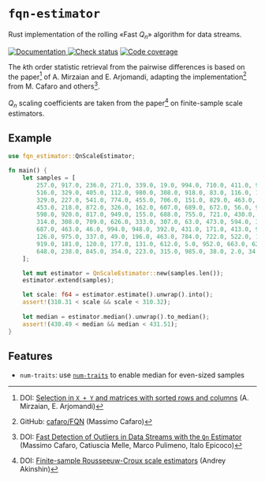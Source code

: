 # `fqn-estimator`

Rust implementation of the rolling «Fast $`Q_n`$» algorithm for data streams.

[![Documentation](https://img.shields.io/docsrs/fqn-estimator?style=for-the-badge)
](https://docs.rs/fqn-estimator)
[![Check status](https://img.shields.io/github/actions/workflow/status/eigenein/rust-fqn-estimator/check.yaml?style=for-the-badge)]((https://github.com/eigenein/rust-fqn-estimator/actions/workflows/check.yaml))
[![Code coverage](https://img.shields.io/codecov/c/github/eigenein/rust-fqn-estimator?style=for-the-badge)
](https://app.codecov.io/gh/eigenein/rust-fqn-estimator)

The $`k`$th order statistic retrieval from the pairwise differences is based on the paper[^1] of A. Mirzaian and E. Arjomandi, adapting the implementation[^2] from M. Cafaro and others[^3].

[^1]: DOI: [Selection in `X + Y` and matrices with sorted rows and columns](https://doi.org/10.1016/0020-0190(85)90123-1) (A. Mirzaian, E. Arjomandi)
[^2]: GitHub: [cafaro/FQN](https://github.com/cafaro/FQN) (Massimo Cafaro)
[^3]: DOI: [Fast Detection of Outliers in Data Streams with the `Qn` Estimator](https://doi.org/10.48550/arXiv.1910.02459) (Massimo Cafaro, Catiuscia Melle, Marco Pulimeno, Italo Epicoco)

$`Q_n`$ scaling coefficients are taken from the paper[^4] on finite-sample scale estimators.

[^4]: DOI: [Finite-sample Rousseeuw-Croux scale estimators](https://doi.org/10.48550/arXiv.2209.12268) (Andrey Akinshin)

## Example

```rust
use fqn_estimator::QnScaleEstimator;

fn main() {
    let samples = [
        257.0, 917.0, 236.0, 271.0, 339.0, 19.0, 994.0, 710.0, 411.0, 922.0,
        516.0, 329.0, 405.0, 112.0, 980.0, 308.0, 918.0, 83.0, 116.0, 122.0,
        329.0, 227.0, 541.0, 774.0, 455.0, 706.0, 151.0, 829.0, 463.0, 763.0,
        453.0, 218.0, 872.0, 326.0, 162.0, 607.0, 689.0, 672.0, 56.0, 997.0, 
        598.0, 920.0, 817.0, 949.0, 155.0, 688.0, 755.0, 721.0, 430.0, 184.0, 
        314.0, 308.0, 709.0, 626.0, 333.0, 307.0, 63.0, 473.0, 594.0, 366.0,
        687.0, 463.0, 46.0, 994.0, 948.0, 392.0, 431.0, 171.0, 413.0, 975.0,
        126.0, 975.0, 337.0, 49.0, 196.0, 463.0, 784.0, 722.0, 522.0, 182.0,
        919.0, 181.0, 120.0, 177.0, 131.0, 612.0, 5.0, 952.0, 663.0, 628.0, 
        648.0, 238.0, 845.0, 354.0, 223.0, 315.0, 985.0, 38.0, 2.0, 34.0,
    ];

    let mut estimator = QnScaleEstimator::new(samples.len());
    estimator.extend(samples);

    let scale: f64 = estimator.estimate().unwrap().into();
    assert!(310.31 < scale && scale < 310.32);
    
    let median = estimator.median().unwrap().to_median();
    assert!(430.49 < median && median < 431.51);
}
```

## Features

- `num-traits`: use [`num-traits`](https://crates.io/crates/num-traits) to enable median for even-sized samples
